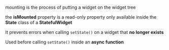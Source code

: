 mounting is the process of putting a widget on the widget tree

the **isMounted** property is a read-only property only available inside the **State** class of a **StatefulWidget**

It prevents errors when calling `setState()` on a widget that **no longer exists**

Used before calling `setState()` inside an **async function**